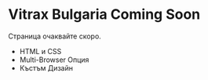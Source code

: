 Vitrax Bulgaria Coming Soon
===========
Страница очаквайте скоро.

- HTML и CSS
- Multi-Browser Опция
- Къстъм Дизайн
